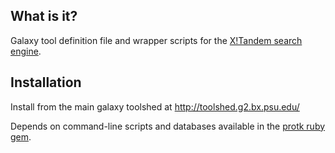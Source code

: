 ## What is it?
Galaxy tool definition file and wrapper scripts for the [X!Tandem search engine](http://www.thegpm.org/tandem/index.html).

## Installation
Install from the main galaxy toolshed at http://toolshed.g2.bx.psu.edu/

Depends on command-line scripts and databases available in the [protk ruby gem](https://bitbucket.org/iracooke/protk). 

